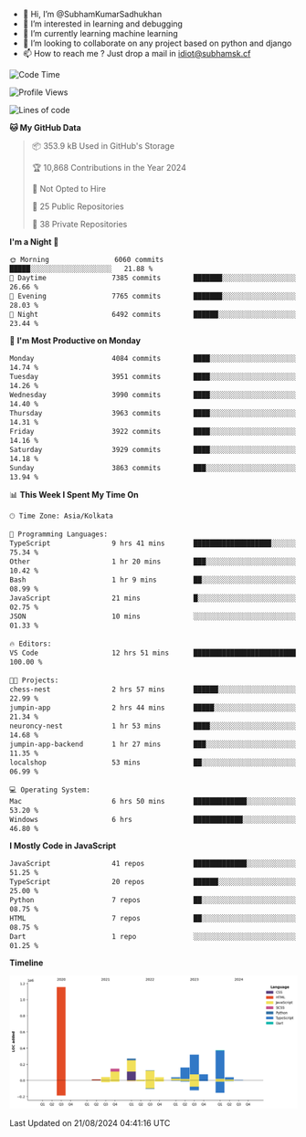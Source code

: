 - 👋 Hi, I’m @SubhamKumarSadhukhan
- 👀 I’m interested in learning and debugging
- 🌱 I’m currently learning machine learning
- 💞️ I’m looking to collaborate on any project based on python and django
- 📫 How to reach me ?
      Just drop a mail in idiot@subhamsk.cf

<!---
SubhamKumarSadhukhan/SubhamKumarSadhukhan is a ✨ special ✨ repository because its `README.md` (this file) appears on your GitHub profile.
You can click the Preview link to take a look at your changes.
--->


<!--START_SECTION:waka-->
![Code Time](http://img.shields.io/badge/Code%20Time-2%2C418%20hrs%2012%20mins-blue)

![Profile Views](http://img.shields.io/badge/Profile%20Views-1-blue)

![Lines of code](https://img.shields.io/badge/From%20Hello%20World%20I%27ve%20Written-2.8%20million%20lines%20of%20code-blue)

**🐱 My GitHub Data** 

> 📦 353.9 kB Used in GitHub's Storage 
 > 
> 🏆 10,868 Contributions in the Year 2024
 > 
> 🚫 Not Opted to Hire
 > 
> 📜 25 Public Repositories 
 > 
> 🔑 38 Private Repositories 
 > 
**I'm a Night 🦉** 

```text
🌞 Morning                6060 commits        █████░░░░░░░░░░░░░░░░░░░░   21.88 % 
🌆 Daytime                7385 commits        ███████░░░░░░░░░░░░░░░░░░   26.66 % 
🌃 Evening                7765 commits        ███████░░░░░░░░░░░░░░░░░░   28.03 % 
🌙 Night                  6492 commits        ██████░░░░░░░░░░░░░░░░░░░   23.44 % 
```
📅 **I'm Most Productive on Monday** 

```text
Monday                   4084 commits        ████░░░░░░░░░░░░░░░░░░░░░   14.74 % 
Tuesday                  3951 commits        ████░░░░░░░░░░░░░░░░░░░░░   14.26 % 
Wednesday                3990 commits        ████░░░░░░░░░░░░░░░░░░░░░   14.40 % 
Thursday                 3963 commits        ████░░░░░░░░░░░░░░░░░░░░░   14.31 % 
Friday                   3922 commits        ████░░░░░░░░░░░░░░░░░░░░░   14.16 % 
Saturday                 3929 commits        ████░░░░░░░░░░░░░░░░░░░░░   14.18 % 
Sunday                   3863 commits        ███░░░░░░░░░░░░░░░░░░░░░░   13.94 % 
```


📊 **This Week I Spent My Time On** 

```text
🕑︎ Time Zone: Asia/Kolkata

💬 Programming Languages: 
TypeScript               9 hrs 41 mins       ███████████████████░░░░░░   75.34 % 
Other                    1 hr 20 mins        ███░░░░░░░░░░░░░░░░░░░░░░   10.42 % 
Bash                     1 hr 9 mins         ██░░░░░░░░░░░░░░░░░░░░░░░   08.99 % 
JavaScript               21 mins             █░░░░░░░░░░░░░░░░░░░░░░░░   02.75 % 
JSON                     10 mins             ░░░░░░░░░░░░░░░░░░░░░░░░░   01.33 % 

🔥 Editors: 
VS Code                  12 hrs 51 mins      █████████████████████████   100.00 % 

🐱‍💻 Projects: 
chess-nest               2 hrs 57 mins       ██████░░░░░░░░░░░░░░░░░░░   22.99 % 
jumpin-app               2 hrs 44 mins       █████░░░░░░░░░░░░░░░░░░░░   21.34 % 
neuroncy-nest            1 hr 53 mins        ████░░░░░░░░░░░░░░░░░░░░░   14.68 % 
jumpin-app-backend       1 hr 27 mins        ███░░░░░░░░░░░░░░░░░░░░░░   11.35 % 
localshop                53 mins             ██░░░░░░░░░░░░░░░░░░░░░░░   06.99 % 

💻 Operating System: 
Mac                      6 hrs 50 mins       █████████████░░░░░░░░░░░░   53.20 % 
Windows                  6 hrs               ████████████░░░░░░░░░░░░░   46.80 % 
```

**I Mostly Code in JavaScript** 

```text
JavaScript               41 repos            █████████████░░░░░░░░░░░░   51.25 % 
TypeScript               20 repos            ██████░░░░░░░░░░░░░░░░░░░   25.00 % 
Python                   7 repos             ██░░░░░░░░░░░░░░░░░░░░░░░   08.75 % 
HTML                     7 repos             ██░░░░░░░░░░░░░░░░░░░░░░░   08.75 % 
Dart                     1 repo              ░░░░░░░░░░░░░░░░░░░░░░░░░   01.25 % 
```



**Timeline**

![Lines of Code chart](https://raw.githubusercontent.com/SubhamKumarSadhukhan/SubhamKumarSadhukhan/main/assets/bar_graph.png)


 Last Updated on 21/08/2024 04:41:16 UTC
<!--END_SECTION:waka-->
